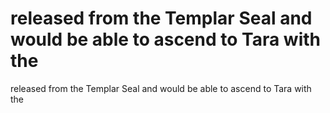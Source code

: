 # released from the Templar Seal and would be able to ascend to Tara with the

released from the Templar Seal and would be able to ascend to Tara with the